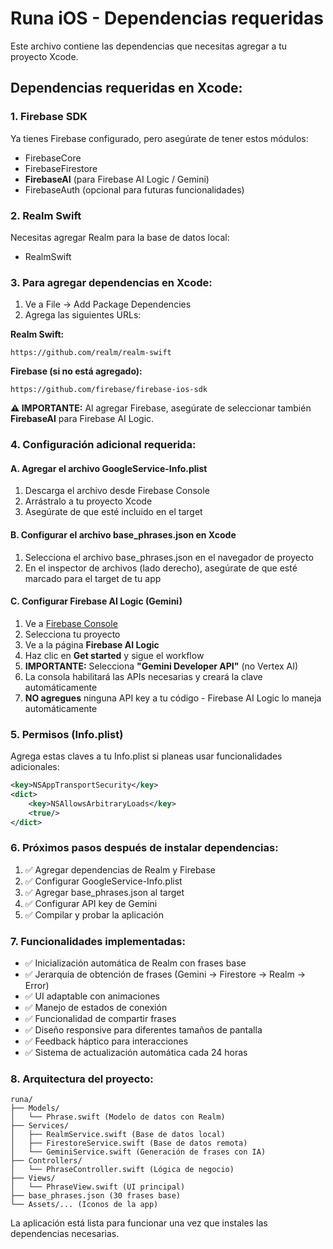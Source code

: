 # Runa iOS - Dependencias requeridas

Este archivo contiene las dependencias que necesitas agregar a tu proyecto Xcode.

## Dependencias requeridas en Xcode:

### 1. Firebase SDK
Ya tienes Firebase configurado, pero asegúrate de tener estos módulos:
- FirebaseCore
- FirebaseFirestore
- **FirebaseAI** (para Firebase AI Logic / Gemini)
- FirebaseAuth (opcional para futuras funcionalidades)

### 2. Realm Swift
Necesitas agregar Realm para la base de datos local:
- RealmSwift

### 3. Para agregar dependencias en Xcode:
1. Ve a File → Add Package Dependencies
2. Agrega las siguientes URLs:

**Realm Swift:**
```
https://github.com/realm/realm-swift
```

**Firebase (si no está agregado):**
```
https://github.com/firebase/firebase-ios-sdk
```

**⚠️ IMPORTANTE:** Al agregar Firebase, asegúrate de seleccionar también **FirebaseAI** para Firebase AI Logic.

### 4. Configuración adicional requerida:

#### A. Agregar el archivo GoogleService-Info.plist
1. Descarga el archivo desde Firebase Console
2. Arrástralo a tu proyecto Xcode
3. Asegúrate de que esté incluido en el target

#### B. Configurar el archivo base_phrases.json en Xcode
1. Selecciona el archivo base_phrases.json en el navegador de proyecto
2. En el inspector de archivos (lado derecho), asegúrate de que esté marcado para el target de tu app

#### C. Configurar Firebase AI Logic (Gemini)
1. Ve a [Firebase Console](https://console.firebase.google.com)
2. Selecciona tu proyecto
3. Ve a la página **Firebase AI Logic**
4. Haz clic en **Get started** y sigue el workflow
5. **IMPORTANTE:** Selecciona **"Gemini Developer API"** (no Vertex AI)
6. La consola habilitará las APIs necesarias y creará la clave automáticamente
7. **NO agregues** ninguna API key a tu código - Firebase AI Logic lo maneja automáticamente

### 5. Permisos (Info.plist)
Agrega estas claves a tu Info.plist si planeas usar funcionalidades adicionales:

```xml
<key>NSAppTransportSecurity</key>
<dict>
    <key>NSAllowsArbitraryLoads</key>
    <true/>
</dict>
```

### 6. Próximos pasos después de instalar dependencias:

1. ✅ Agregar dependencias de Realm y Firebase
2. ✅ Configurar GoogleService-Info.plist
3. ✅ Agregar base_phrases.json al target
4. ✅ Configurar API key de Gemini
5. ✅ Compilar y probar la aplicación

### 7. Funcionalidades implementadas:

- ✅ Inicialización automática de Realm con frases base
- ✅ Jerarquía de obtención de frases (Gemini → Firestore → Realm → Error)
- ✅ UI adaptable con animaciones
- ✅ Manejo de estados de conexión
- ✅ Funcionalidad de compartir frases
- ✅ Diseño responsive para diferentes tamaños de pantalla
- ✅ Feedback háptico para interacciones
- ✅ Sistema de actualización automática cada 24 horas

### 8. Arquitectura del proyecto:

```
runa/
├── Models/
│   └── Phrase.swift (Modelo de datos con Realm)
├── Services/
│   ├── RealmService.swift (Base de datos local)
│   ├── FirestoreService.swift (Base de datos remota)
│   └── GeminiService.swift (Generación de frases con IA)
├── Controllers/
│   └── PhraseController.swift (Lógica de negocio)
├── Views/
│   └── PhraseView.swift (UI principal)
├── base_phrases.json (30 frases base)
└── Assets/... (Iconos de la app)
```

La aplicación está lista para funcionar una vez que instales las dependencias necesarias.
